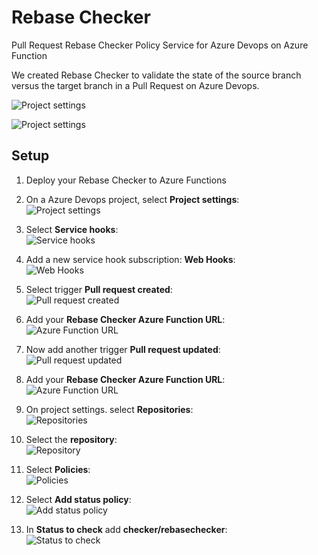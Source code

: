 # Rebase Checker
Pull Request Rebase Checker Policy Service for Azure Devops on Azure Function

We created Rebase Checker to validate the state of the source branch versus the target branch in a Pull Request on Azure Devops.

![Project settings](images/screenshot13.png)

![Project settings](images/screenshot12.png)

## Setup

1. Deploy your Rebase Checker to Azure Functions

2. On a Azure Devops project, select **Project settings**:  
![Project settings](images/screenshot01.png)

3. Select **Service hooks**:  
![Service hooks](images/screenshot02.png)

4. Add a new service hook subscription: **Web Hooks**:  
![Web Hooks](images/screenshot03.png)

5. Select trigger **Pull request created**:  
![Pull request created](images/screenshot04.png)

6. Add your **Rebase Checker Azure Function URL**:  
![Azure Function URL](images/screenshot05.png)

7. Now add another trigger **Pull request updated**:  
![Pull request updated](images/screenshot06.png)

8. Add your **Rebase Checker Azure Function URL**:  
![Azure Function URL](images/screenshot05.png)

9. On project settings. select **Repositories**:  
![Repositories](images/screenshot07.png)

9. Select the **repository**:  
![Repository](images/screenshot08.png)

10. Select **Policies**:  
![Policies](images/screenshot09.png)

11. Select **Add status policy**:  
![Add status policy](images/screenshot10.png)

12. In **Status to check** add **checker/rebasechecker**:  
![Status to check](images/screenshot11.png)